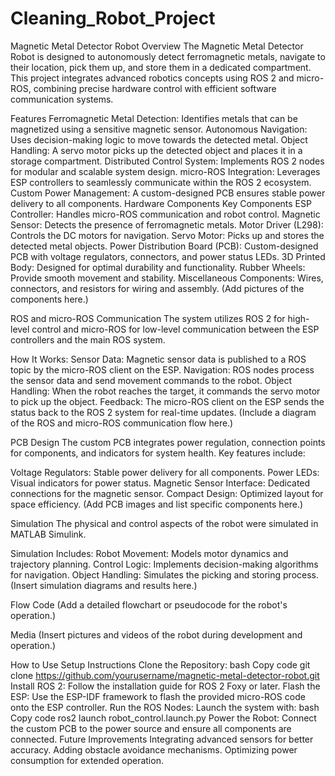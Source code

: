 # Cleaning_Robot_Project
Magnetic Metal Detector Robot
Overview
The Magnetic Metal Detector Robot is designed to autonomously detect ferromagnetic metals, navigate to their location, pick them up, and store them in a dedicated compartment. This project integrates advanced robotics concepts using ROS 2 and micro-ROS, combining precise hardware control with efficient software communication systems.

Features
Ferromagnetic Metal Detection: Identifies metals that can be magnetized using a sensitive magnetic sensor.
Autonomous Navigation: Uses decision-making logic to move towards the detected metal.
Object Handling: A servo motor picks up the detected object and places it in a storage compartment.
Distributed Control System: Implements ROS 2 nodes for modular and scalable system design.
micro-ROS Integration: Leverages ESP controllers to seamlessly communicate within the ROS 2 ecosystem.
Custom Power Management: A custom-designed PCB ensures stable power delivery to all components.
Hardware Components
Key Components
ESP Controller: Handles micro-ROS communication and robot control.
Magnetic Sensor: Detects the presence of ferromagnetic metals.
Motor Driver (L298): Controls the DC motors for navigation.
Servo Motor: Picks up and stores the detected metal objects.
Power Distribution Board (PCB): Custom-designed PCB with voltage regulators, connectors, and power status LEDs.
3D Printed Body: Designed for optimal durability and functionality.
Rubber Wheels: Provide smooth movement and stability.
Miscellaneous Components: Wires, connectors, and resistors for wiring and assembly.
(Add pictures of the components here.)

ROS and micro-ROS Communication
The system utilizes ROS 2 for high-level control and micro-ROS for low-level communication between the ESP controllers and the main ROS system.

How It Works:
Sensor Data: Magnetic sensor data is published to a ROS topic by the micro-ROS client on the ESP.
Navigation: ROS nodes process the sensor data and send movement commands to the robot.
Object Handling: When the robot reaches the target, it commands the servo motor to pick up the object.
Feedback: The micro-ROS client on the ESP sends the status back to the ROS 2 system for real-time updates.
(Include a diagram of the ROS and micro-ROS communication flow here.)

PCB Design
The custom PCB integrates power regulation, connection points for components, and indicators for system health. Key features include:

Voltage Regulators: Stable power delivery for all components.
Power LEDs: Visual indicators for power status.
Magnetic Sensor Interface: Dedicated connections for the magnetic sensor.
Compact Design: Optimized layout for space efficiency.
(Add PCB images and list specific components here.)

Simulation
The physical and control aspects of the robot were simulated in MATLAB Simulink.

Simulation Includes:
Robot Movement: Models motor dynamics and trajectory planning.
Control Logic: Implements decision-making algorithms for navigation.
Object Handling: Simulates the picking and storing process.
(Insert simulation diagrams and results here.)

Flow Code
(Add a detailed flowchart or pseudocode for the robot's operation.)

Media
(Insert pictures and videos of the robot during development and operation.)

How to Use
Setup Instructions
Clone the Repository:
bash
Copy code
git clone https://github.com/yourusername/magnetic-metal-detector-robot.git
Install ROS 2: Follow the installation guide for ROS 2 Foxy or later.
Flash the ESP: Use the ESP-IDF framework to flash the provided micro-ROS code onto the ESP controller.
Run the ROS Nodes: Launch the system with:
bash
Copy code
ros2 launch robot_control.launch.py
Power the Robot: Connect the custom PCB to the power source and ensure all components are connected.
Future Improvements
Integrating advanced sensors for better accuracy.
Adding obstacle avoidance mechanisms.
Optimizing power consumption for extended operation.
